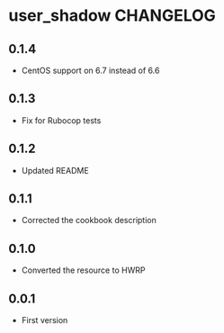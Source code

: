 user_shadow CHANGELOG
==================

0.1.4
-----
- CentOS support on 6.7 instead of 6.6

0.1.3
-----
- Fix for Rubocop tests

0.1.2
-----
- Updated README

0.1.1
-----
- Corrected the cookbook description

0.1.0
-----
- Converted the resource to HWRP

0.0.1
-----
- First version
